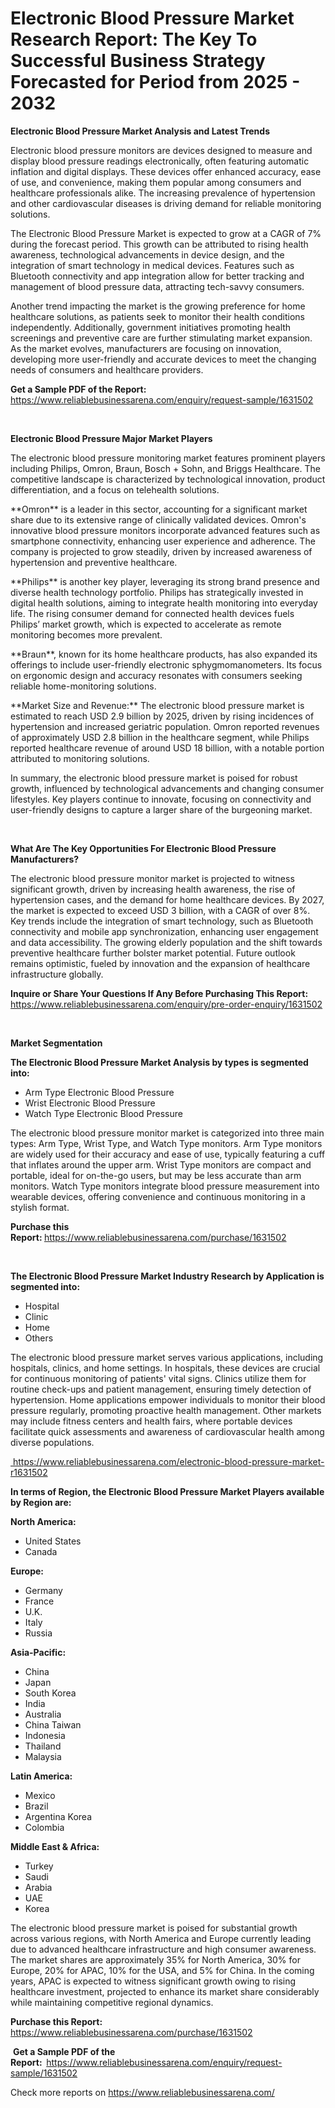 <p><h1>Electronic Blood Pressure Market Research Report: The Key To Successful Business Strategy Forecasted for Period from 2025 - 2032</h1></p><p><strong>Electronic Blood Pressure Market Analysis and Latest Trends</strong></p>
<p><p>Electronic blood pressure monitors are devices designed to measure and display blood pressure readings electronically, often featuring automatic inflation and digital displays. These devices offer enhanced accuracy, ease of use, and convenience, making them popular among consumers and healthcare professionals alike. The increasing prevalence of hypertension and other cardiovascular diseases is driving demand for reliable monitoring solutions.</p><p>The Electronic Blood Pressure Market is expected to grow at a CAGR of 7% during the forecast period. This growth can be attributed to rising health awareness, technological advancements in device design, and the integration of smart technology in medical devices. Features such as Bluetooth connectivity and app integration allow for better tracking and management of blood pressure data, attracting tech-savvy consumers.</p><p>Another trend impacting the market is the growing preference for home healthcare solutions, as patients seek to monitor their health conditions independently. Additionally, government initiatives promoting health screenings and preventive care are further stimulating market expansion. As the market evolves, manufacturers are focusing on innovation, developing more user-friendly and accurate devices to meet the changing needs of consumers and healthcare providers.</p></p>
<p><strong>Get a Sample PDF of the Report:&nbsp;</strong> <a href="https://www.reliablebusinessarena.com/enquiry/request-sample/1631502?utm_campaign=2130&utm_medium=2&utm_source=Github&utm_content=ia&utm_term=08022025&utm_id=electronic-blood-pressure">https://www.reliablebusinessarena.com/enquiry/request-sample/1631502</a></p>
<p>&nbsp;</p>
<p><strong>Electronic Blood Pressure Major Market Players</strong></p>
<p><p>The electronic blood pressure monitoring market features prominent players including Philips, Omron, Braun, Bosch + Sohn, and Briggs Healthcare. The competitive landscape is characterized by technological innovation, product differentiation, and a focus on telehealth solutions.</p><p>**Omron** is a leader in this sector, accounting for a significant market share due to its extensive range of clinically validated devices. Omron's innovative blood pressure monitors incorporate advanced features such as smartphone connectivity, enhancing user experience and adherence. The company is projected to grow steadily, driven by increased awareness of hypertension and preventive healthcare.</p><p>**Philips** is another key player, leveraging its strong brand presence and diverse health technology portfolio. Philips has strategically invested in digital health solutions, aiming to integrate health monitoring into everyday life. The rising consumer demand for connected health devices fuels Philips’ market growth, which is expected to accelerate as remote monitoring becomes more prevalent.</p><p>**Braun**, known for its home healthcare products, has also expanded its offerings to include user-friendly electronic sphygmomanometers. Its focus on ergonomic design and accuracy resonates with consumers seeking reliable home-monitoring solutions.</p><p>**Market Size and Revenue:** The electronic blood pressure market is estimated to reach USD 2.9 billion by 2025, driven by rising incidences of hypertension and increased geriatric population. Omron reported revenues of approximately USD 2.8 billion in the healthcare segment, while Philips reported healthcare revenue of around USD 18 billion, with a notable portion attributed to monitoring solutions.</p><p>In summary, the electronic blood pressure market is poised for robust growth, influenced by technological advancements and changing consumer lifestyles. Key players continue to innovate, focusing on connectivity and user-friendly designs to capture a larger share of the burgeoning market.</p></p>
<p>&nbsp;</p>
<p><strong>What Are The Key Opportunities For Electronic Blood Pressure Manufacturers?</strong></p>
<p><p>The electronic blood pressure monitor market is projected to witness significant growth, driven by increasing health awareness, the rise of hypertension cases, and the demand for home healthcare devices. By 2027, the market is expected to exceed USD 3 billion, with a CAGR of over 8%. Key trends include the integration of smart technology, such as Bluetooth connectivity and mobile app synchronization, enhancing user engagement and data accessibility. The growing elderly population and the shift towards preventive healthcare further bolster market potential. Future outlook remains optimistic, fueled by innovation and the expansion of healthcare infrastructure globally.</p></p>
<p><strong>Inquire or Share Your Questions If Any Before Purchasing This Report:</strong> <a href="https://www.reliablebusinessarena.com/enquiry/pre-order-enquiry/1631502?utm_campaign=2130&utm_medium=2&utm_source=Github&utm_content=ia&utm_term=08022025&utm_id=electronic-blood-pressure">https://www.reliablebusinessarena.com/enquiry/pre-order-enquiry/1631502</a></p>
<p>&nbsp;</p>
<p><strong>Market Segmentation</strong></p>
<p><strong>The Electronic Blood Pressure Market Analysis by types is segmented into:</strong></p>
<p><ul><li>Arm Type Electronic Blood Pressure</li><li>Wrist Electronic Blood Pressure</li><li>Watch Type Electronic Blood Pressure</li></ul></p>
<p><p>The electronic blood pressure monitor market is categorized into three main types: Arm Type, Wrist Type, and Watch Type monitors. Arm Type monitors are widely used for their accuracy and ease of use, typically featuring a cuff that inflates around the upper arm. Wrist Type monitors are compact and portable, ideal for on-the-go users, but may be less accurate than arm monitors. Watch Type monitors integrate blood pressure measurement into wearable devices, offering convenience and continuous monitoring in a stylish format.</p></p>
<p><strong>Purchase this Report:&nbsp;</strong><a href="https://www.reliablebusinessarena.com/purchase/1631502?utm_campaign=2130&utm_medium=2&utm_source=Github&utm_content=ia&utm_term=08022025&utm_id=electronic-blood-pressure">https://www.reliablebusinessarena.com/purchase/1631502</a></p>
<p>&nbsp;</p>
<p><strong>The Electronic Blood Pressure Market Industry Research by Application is segmented into:</strong></p>
<p><ul><li>Hospital</li><li>Clinic</li><li>Home</li><li>Others</li></ul></p>
<p><p>The electronic blood pressure market serves various applications, including hospitals, clinics, and home settings. In hospitals, these devices are crucial for continuous monitoring of patients' vital signs. Clinics utilize them for routine check-ups and patient management, ensuring timely detection of hypertension. Home applications empower individuals to monitor their blood pressure regularly, promoting proactive health management. Other markets may include fitness centers and health fairs, where portable devices facilitate quick assessments and awareness of cardiovascular health among diverse populations.</p></p>
<p><a href="https://www.reliablebusinessarena.com/electronic-blood-pressure-market-r1631502?utm_campaign=2130&utm_medium=2&utm_source=Github&utm_content=ia&utm_term=08022025&utm_id=electronic-blood-pressure">&nbsp;https://www.reliablebusinessarena.com/electronic-blood-pressure-market-r1631502</a></p>
<p><strong>In terms of Region, the Electronic Blood Pressure Market Players available by Region are:</strong></p>
<p>
    <p> <strong> North America: </strong>
        <ul>
            <li>United States</li>
            <li>Canada</li>
        </ul>
        </p> 
    <p> <strong> Europe: </strong>
        <ul>
            <li>Germany</li>
            <li>France</li>
            <li>U.K.</li>
            <li>Italy</li>
            <li>Russia</li>
        </ul>
        </p> 
    <p> <strong> Asia-Pacific: </strong>
        <ul>
            <li>China</li>
            <li>Japan</li>
            <li>South Korea</li>
            <li>India</li>
            <li>Australia</li>
            <li>China Taiwan</li>
            <li>Indonesia</li>
            <li>Thailand</li>
            <li>Malaysia</li>
        </ul>
        </p> 
    <p> <strong> Latin America: </strong>
        <ul>
            <li>Mexico</li>
            <li>Brazil</li>
            <li>Argentina Korea</li>
            <li>Colombia</li>
        </ul>
        </p> 
    <p> <strong> Middle East & Africa: </strong>
        <ul>
            <li>Turkey</li>
            <li>Saudi</li>
            <li>Arabia</li>
            <li>UAE</li>
            <li>Korea</li>
        </ul>
    </p>
    </p>
<p><p>The electronic blood pressure market is poised for substantial growth across various regions, with North America and Europe currently leading due to advanced healthcare infrastructure and high consumer awareness. The market shares are approximately 35% for North America, 30% for Europe, 20% for APAC, 10% for the USA, and 5% for China. In the coming years, APAC is expected to witness significant growth owing to rising healthcare investment, projected to enhance its market share considerably while maintaining competitive regional dynamics.</p></p>
<p><strong>Purchase this Report: </strong><a href="https://www.reliablebusinessarena.com/purchase/1631502?utm_campaign=2130&utm_medium=2&utm_source=Github&utm_content=ia&utm_term=08022025&utm_id=electronic-blood-pressure">https://www.reliablebusinessarena.com/purchase/1631502</a></p>
<p>&nbsp;<strong>Get a Sample PDF of the Report:&nbsp;&nbsp;</strong><a href="https://www.reliablebusinessarena.com/enquiry/request-sample/1631502?utm_campaign=2130&utm_medium=2&utm_source=Github&utm_content=ia&utm_term=08022025&utm_id=electronic-blood-pressure">https://www.reliablebusinessarena.com/enquiry/request-sample/1631502</a></p>
<p><strong></strong></p>
<p>Check more reports on <a href="https://www.reliablebusinessarena.com/?utm_campaign=2130&utm_medium=2&utm_source=Github&utm_content=ia&utm_term=08022025&utm_id=electronic-blood-pressure">https://www.reliablebusinessarena.com/</a></p>